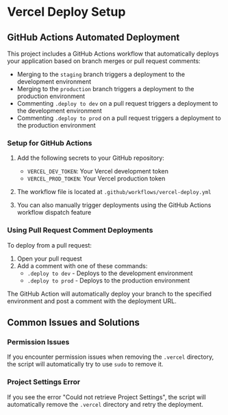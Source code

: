 # Vercel Deploy Setup

## GitHub Actions Automated Deployment

This project includes a GitHub Actions workflow that automatically deploys your application based on branch merges or pull request comments:

- Merging to the `staging` branch triggers a deployment to the development environment
- Merging to the `production` branch triggers a deployment to the production environment
- Commenting `.deploy to dev` on a pull request triggers a deployment to the development environment
- Commenting `.deploy to prod` on a pull request triggers a deployment to the production environment

### Setup for GitHub Actions

1. Add the following secrets to your GitHub repository:
   - `VERCEL_DEV_TOKEN`: Your Vercel development token
   - `VERCEL_PROD_TOKEN`: Your Vercel production token

2. The workflow file is located at `.github/workflows/vercel-deploy.yml`

3. You can also manually trigger deployments using the GitHub Actions workflow dispatch feature

### Using Pull Request Comment Deployments

To deploy from a pull request:

1. Open your pull request
2. Add a comment with one of these commands:
   - `.deploy to dev` - Deploys to the development environment
   - `.deploy to prod` - Deploys to the production environment

The GitHub Action will automatically deploy your branch to the specified environment and post a comment with the deployment URL.

## Common Issues and Solutions

### Permission Issues
If you encounter permission issues when removing the `.vercel` directory, the script will automatically try to use `sudo` to remove it.

### Project Settings Error
If you see the error "Could not retrieve Project Settings", the script will automatically remove the `.vercel` directory and retry the deployment.